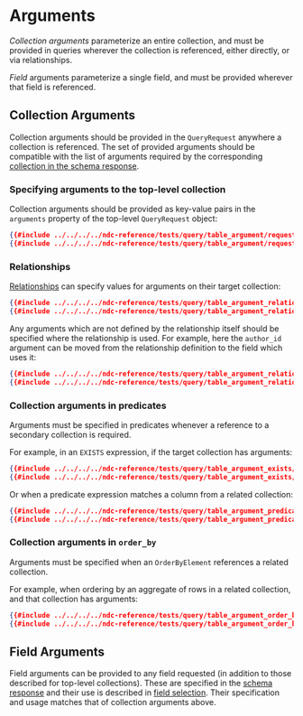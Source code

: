 # Arguments

_Collection arguments_ parameterize an entire collection, and must be provided in queries wherever the collection is referenced, either directly, or via relationships. 

_Field_ arguments parameterize a single field, and must be provided wherever that field is referenced.

## Collection Arguments

Collection arguments should be provided in the `QueryRequest` anywhere a collection is referenced. The set of provided arguments should be compatible with the list of arguments required by the corresponding [collection in the schema response](../schema/collections.md).

### Specifying arguments to the top-level collection

Collection arguments should be provided as key-value pairs in the `arguments` property of the top-level `QueryRequest` object:

```json
{{#include ../../../../ndc-reference/tests/query/table_argument/request.json:1 }}
{{#include ../../../../ndc-reference/tests/query/table_argument/request.json:3: }}
```

### Relationships

[Relationships](./relationships.md) can specify values for arguments on their target collection:

```json
{{#include ../../../../ndc-reference/tests/query/table_argument_relationship_1/request.json:1 }}
{{#include ../../../../ndc-reference/tests/query/table_argument_relationship_1/request.json:3: }}
```

Any arguments which are not defined by the relationship itself should be specified where the relationship is used. For example, here the `author_id` argument can be moved from the relationship definition to the field which uses it:

```json
{{#include ../../../../ndc-reference/tests/query/table_argument_relationship_2/request.json:1 }}
{{#include ../../../../ndc-reference/tests/query/table_argument_relationship_2/request.json:3: }}
```

### Collection arguments in predicates

Arguments must be specified in predicates whenever a reference to a secondary collection is required.

For example, in an `EXISTS` expression, if the target collection has arguments:

```json
{{#include ../../../../ndc-reference/tests/query/table_argument_exists/request.json:1 }}
{{#include ../../../../ndc-reference/tests/query/table_argument_exists/request.json:3: }}
```

Or when a predicate expression matches a column from a related collection:

```json
{{#include ../../../../ndc-reference/tests/query/table_argument_predicate/request.json:1 }}
{{#include ../../../../ndc-reference/tests/query/table_argument_predicate/request.json:3: }}
```

### Collection arguments in `order_by`

Arguments must be specified when an `OrderByElement` references a related collection.

For example, when ordering by an aggregate of rows in a related collection, and that collection has arguments:

```json
{{#include ../../../../ndc-reference/tests/query/table_argument_order_by/request.json:1 }}
{{#include ../../../../ndc-reference/tests/query/table_argument_order_by/request.json:3: }}
```

## Field Arguments

Field arguments can be provided to any field requested (in addition to those described for top-level collections).
These are specified in the [schema response](../schema/object-types.md) and their use is described in [field selection](./field-selection.md). Their specification and usage matches that of collection arguments above.